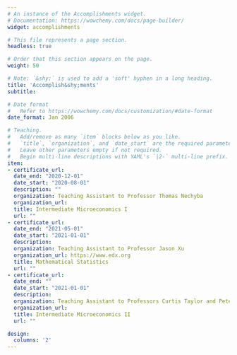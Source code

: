 ```yaml
---
# An instance of the Accomplishments widget.
# Documentation: https://wowchemy.com/docs/page-builder/
widget: accomplishments

# This file represents a page section.
headless: true

# Order that this section appears on the page.
weight: 50

# Note: `&shy;` is used to add a 'soft' hyphen in a long heading.
title: 'Accomplish&shy;ments'
subtitle:

# Date format
#   Refer to https://wowchemy.com/docs/customization/#date-format
date_format: Jan 2006

# Teaching.
#   Add/remove as many `item` blocks below as you like.
#   `title`, `organization`, and `date_start` are the required parameters.
#   Leave other parameters empty if not required.
#   Begin multi-line descriptions with YAML's `|2-` multi-line prefix.
item:
- certificate_url:
  date_end: "2020-12-01"
  date_start: "2020-08-01"
  description: ""
  organization: Teaching Assistant to Professor Thomas Nechyba
  organization_url: 
  title: Intermediate Microeconomics I
  url: ""
- certificate_url: 
  date_end: "2021-05-01"
  date_start: "2021-01-01"
  description: 
  organization: Teaching Assistant to Professor Jason Xu
  organization_url: https://www.edx.org
  title: Mathematical Statistics
  url: ""
- certificate_url: 
  date_end: ""
  date_start: "2021-01-01"
  description: 
  organization: Teaching Assistant to Professors Curtis Taylor and Peter Arcidiacono
  organization_url: 
  title: Intermediate Microeconomics II
  url: ""

design:
  columns: '2' 
---
```

